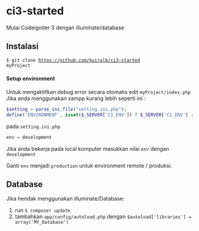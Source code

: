 # ci3-started
Mulai Codeigniter 3 dengan illuminate/database

## Instalasi
<code>$ git clone https://github.com/huiralb/ci3-started myProject</code>

#### Setup environment
Untuk mengaktifkan debug error secara otomatis edit <code>myProject/index.php</code>
Jika anda menggunakan xampp kurang lebih seperti ini :

```php
$setting = parse_ini_file("setting.ini.php");
define('ENVIRONMENT', isset($_SERVER['CI_ENV']) ? $_SERVER['CI_ENV'] : $setting['env']);
```
pada <code>setting.ini.php</code>
```php
env = development
```
Jika anda bekerja pada local komputer masukkan nilai <code>env</code> dengan <code>development</code>

Ganti <code>env</code> menjadi <code>production</code> untuk environment remote / produksi.

## Database
Jika hendak menggunakan illuminate/Database:

1. run <code>$ composer update</code>
2. tambahkan <code>app/config/autoload.php</code> dengan <code>$autoload['libraries'] = array('MY_Database')</code>
